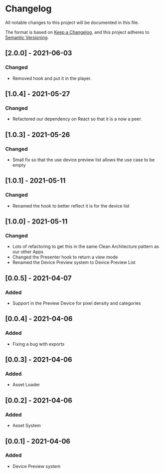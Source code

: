 # Changelog
All notable changes to this project will be documented in this file.

The format is based on [Keep a Changelog](https://keepachangelog.com/en/1.0.0/),
and this project adheres to [Semantic Versioning](https://semver.org/spec/v2.0.0.html).

## [2.0.0] - 2021-06-03
### Changed
- Removed hook and put it in the player.

## [1.0.4] - 2021-05-27
### Changed
- Refactored our dependency on React so that it is a now a peer.

## [1.0.3] - 2021-05-26
### Changed
- Small fix so that the use device preview list allows the use case to be empty

## [1.0.1] - 2021-05-11
### Changed
- Renamed the hook to better reflect it is for the device list

## [1.0.0] - 2021-05-11
### Changed
- Lots of refactoring to get this in the same Clean Architecture pattern as our other Apps
- Changed the Presenter hook to return a view mode
- Renamed the Device Preview system to Device Preview List 

## [0.0.5] - 2021-04-07
### Added
- Support in the Preview Device for pixel density and categories

## [0.0.4] - 2021-04-06
### Added
- Fixing a bug with exports

## [0.0.3] - 2021-04-06
### Added
- Asset Loader

## [0.0.2] - 2021-04-06
### Added
- Asset System

## [0.0.1] - 2021-04-06
### Added
- Device Preview system